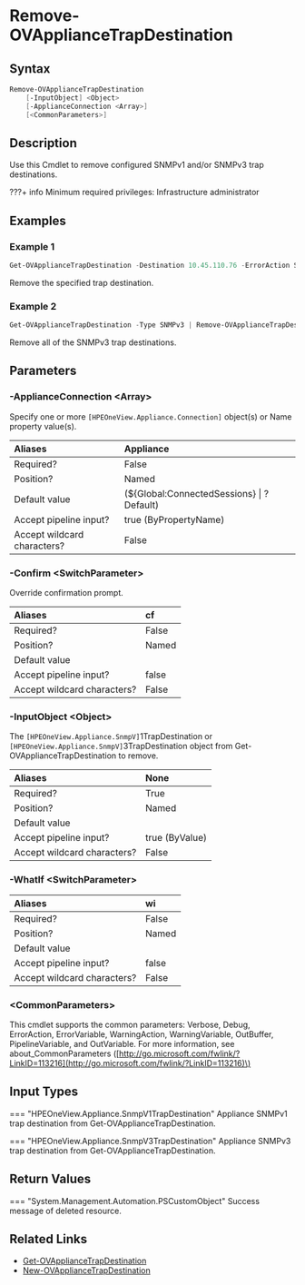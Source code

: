 ﻿---
description: Remove configured appliance SNMP trap destinations.
---

# Remove-OVApplianceTrapDestination

## Syntax

```powershell
Remove-OVApplianceTrapDestination
    [-InputObject] <Object>
    [-ApplianceConnection <Array>]
    [<CommonParameters>]
```

## Description

Use this Cmdlet to remove configured SNMPv1 and/or SNMPv3 trap destinations.

???+ info
    Minimum required privileges: Infrastructure administrator

## Examples

###  Example 1 

```powershell
Get-OVApplianceTrapDestination -Destination 10.45.110.76 -ErrorAction Stop | Remove-OVApplianceTrapDestination
```

Remove the specified trap destination.

###  Example 2 

```powershell
Get-OVApplianceTrapDestination -Type SNMPv3 | Remove-OVApplianceTrapDestination
```

Remove all of the SNMPv3 trap destinations.

## Parameters

### -ApplianceConnection &lt;Array&gt;

Specify one or more `[HPEOneView.Appliance.Connection]` object(s) or Name property value(s).

| Aliases | Appliance |
| :--- | :--- |
| Required? | False |
| Position? | Named |
| Default value | (${Global:ConnectedSessions} &vert; ? Default) |
| Accept pipeline input? | true (ByPropertyName) |
| Accept wildcard characters? | False |

### -Confirm &lt;SwitchParameter&gt;

Override confirmation prompt.

| Aliases | cf |
| :--- | :--- |
| Required? | False |
| Position? | Named |
| Default value |  |
| Accept pipeline input? | false |
| Accept wildcard characters? | False |

### -InputObject &lt;Object&gt;

The `[HPEOneView.Appliance.SnmpV]`1TrapDestination or `[HPEOneView.Appliance.SnmpV]`3TrapDestination object from Get-OVApplianceTrapDestination to remove.

| Aliases | None |
| :--- | :--- |
| Required? | True |
| Position? | Named |
| Default value |  |
| Accept pipeline input? | true (ByValue) |
| Accept wildcard characters? | False |

### -WhatIf &lt;SwitchParameter&gt;



| Aliases | wi |
| :--- | :--- |
| Required? | False |
| Position? | Named |
| Default value |  |
| Accept pipeline input? | false |
| Accept wildcard characters? | False |

### &lt;CommonParameters&gt;

This cmdlet supports the common parameters: Verbose, Debug, ErrorAction, ErrorVariable, WarningAction, WarningVariable, OutBuffer, PipelineVariable, and OutVariable. For more information, see about\_CommonParameters \([http://go.microsoft.com/fwlink/?LinkID=113216](http://go.microsoft.com/fwlink/?LinkID=113216)\)

## Input Types

=== "HPEOneView.Appliance.SnmpV1TrapDestination"
    Appliance SNMPv1 trap destination from Get-OVApplianceTrapDestination.
    

=== "HPEOneView.Appliance.SnmpV3TrapDestination"
    Appliance SNMPv3 trap destination from Get-OVApplianceTrapDestination.
    

## Return Values

=== "System.Management.Automation.PSCustomObject"
    Success message of deleted resource.
    

## Related Links

* [Get-OVApplianceTrapDestination](get-ovappliancetrapdestination.md)
* [New-OVApplianceTrapDestination](new-ovappliancetrapdestination.md)

